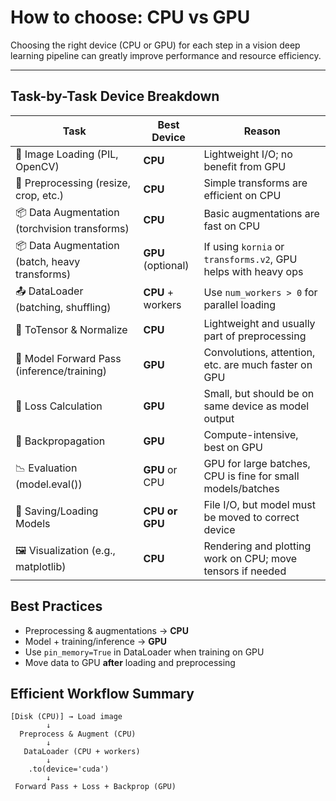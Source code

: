 # How to choose: CPU vs GPU

Choosing the right device (CPU or GPU) for each step in a vision deep learning pipeline can greatly improve performance and resource efficiency.

---

## Task-by-Task Device Breakdown

| Task                                          | Best Device      | Reason                                                                 |
|-----------------------------------------------|------------------|------------------------------------------------------------------------|
| 🔄 Image Loading (PIL, OpenCV)                | **CPU**          | Lightweight I/O; no benefit from GPU                                   |
| 🧹 Preprocessing (resize, crop, etc.)         | **CPU**          | Simple transforms are efficient on CPU                                 |
| 📦 Data Augmentation (torchvision transforms) | **CPU**          | Basic augmentations are fast on CPU                                    |
| 📦 Data Augmentation (batch, heavy transforms)| **GPU** (optional)| If using `kornia` or `transforms.v2`, GPU helps with heavy ops         |
| 📤 DataLoader (batching, shuffling)           | **CPU** + workers| Use `num_workers > 0` for parallel loading                             |
| 🔄 ToTensor & Normalize                       | **CPU**          | Lightweight and usually part of preprocessing                          |
| 🚀 Model Forward Pass (inference/training)    | **GPU**          | Convolutions, attention, etc. are much faster on GPU                   |
| 🎯 Loss Calculation                           | **GPU**          | Small, but should be on same device as model output                    |
| 🔁 Backpropagation                            | **GPU**          | Compute-intensive, best on GPU                                         |
| 📉 Evaluation (model.eval())                  | **GPU** or CPU   | GPU for large batches, CPU is fine for small models/batches            |
| 💾 Saving/Loading Models                      | **CPU or GPU**   | File I/O, but model must be moved to correct device                    |
| 🖼️ Visualization (e.g., matplotlib)          | **CPU**          | Rendering and plotting work on CPU; move tensors if needed             |

## Best Practices

- Preprocessing & augmentations → **CPU**
- Model + training/inference → **GPU**
- Use `pin_memory=True` in DataLoader when training on GPU
- Move data to GPU **after** loading and preprocessing

## Efficient Workflow Summary

```text
[Disk (CPU)] → Load image
        ↓
  Preprocess & Augment (CPU)
        ↓
   DataLoader (CPU + workers)
        ↓
    .to(device='cuda')
        ↓
 Forward Pass + Loss + Backprop (GPU)
